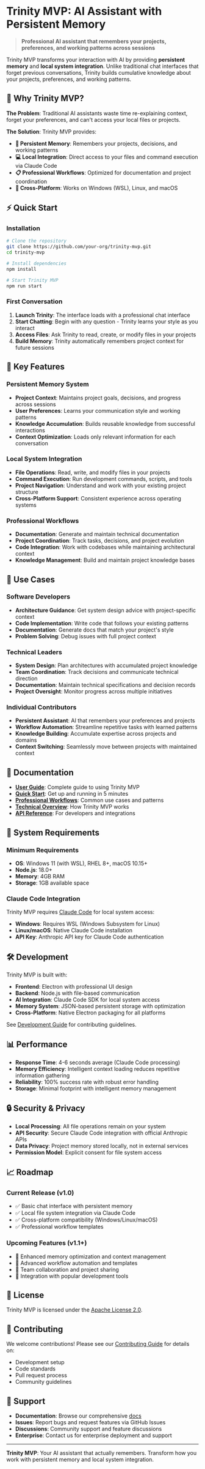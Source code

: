 # Trinity MVP: AI Assistant with Persistent Memory

> **Professional AI assistant that remembers your projects, preferences, and working patterns across sessions**

Trinity MVP transforms your interaction with AI by providing **persistent memory** and **local system integration**. Unlike traditional chat interfaces that forget previous conversations, Trinity builds cumulative knowledge about your projects, preferences, and working patterns.

## 🎯 Why Trinity MVP?

**The Problem**: Traditional AI assistants waste time re-explaining context, forget your preferences, and can't access your local files or projects.

**The Solution**: Trinity MVP provides:
- **🧠 Persistent Memory**: Remembers your projects, decisions, and working patterns
- **💻 Local Integration**: Direct access to your files and command execution via Claude Code
- **📋 Professional Workflows**: Optimized for documentation and project coordination
- **🔄 Cross-Platform**: Works on Windows (WSL), Linux, and macOS

## ⚡ Quick Start

### Installation

```bash
# Clone the repository
git clone https://github.com/your-org/trinity-mvp.git
cd trinity-mvp

# Install dependencies
npm install

# Start Trinity MVP
npm run start
```

### First Conversation

1. **Launch Trinity**: The interface loads with a professional chat interface
2. **Start Chatting**: Begin with any question - Trinity learns your style as you interact
3. **Access Files**: Ask Trinity to read, create, or modify files in your projects
4. **Build Memory**: Trinity automatically remembers project context for future sessions

## 🌟 Key Features

### Persistent Memory System
- **Project Context**: Maintains project goals, decisions, and progress across sessions
- **User Preferences**: Learns your communication style and working patterns
- **Knowledge Accumulation**: Builds reusable knowledge from successful interactions
- **Context Optimization**: Loads only relevant information for each conversation

### Local System Integration
- **File Operations**: Read, write, and modify files in your projects
- **Command Execution**: Run development commands, scripts, and tools
- **Project Navigation**: Understand and work with your existing project structure
- **Cross-Platform Support**: Consistent experience across operating systems

### Professional Workflows
- **Documentation**: Generate and maintain technical documentation
- **Project Coordination**: Track tasks, decisions, and project evolution
- **Code Integration**: Work with codebases while maintaining architectural context
- **Knowledge Management**: Build and maintain project knowledge bases

## 🚀 Use Cases

### Software Developers
- **Architecture Guidance**: Get system design advice with project-specific context
- **Code Implementation**: Write code that follows your existing patterns
- **Documentation**: Generate docs that match your project's style
- **Problem Solving**: Debug issues with full project context

### Technical Leaders
- **System Design**: Plan architectures with accumulated project knowledge
- **Team Coordination**: Track decisions and communicate technical direction
- **Documentation**: Maintain technical specifications and decision records
- **Project Oversight**: Monitor progress across multiple initiatives

### Individual Contributors
- **Persistent Assistant**: AI that remembers your preferences and projects
- **Workflow Automation**: Streamline repetitive tasks with learned patterns
- **Knowledge Building**: Accumulate expertise across projects and domains
- **Context Switching**: Seamlessly move between projects with maintained context

## 📖 Documentation

- **[User Guide](docs/user/user-guide.md)**: Complete guide to using Trinity MVP
- **[Quick Start](docs/user/quick-start.md)**: Get up and running in 5 minutes
- **[Professional Workflows](docs/user/workflows.md)**: Common use cases and patterns
- **[Technical Overview](docs/technical/architecture-overview.md)**: How Trinity MVP works
- **[API Reference](docs/developer/api-reference.md)**: For developers and integrations

## 🔧 System Requirements

### Minimum Requirements
- **OS**: Windows 11 (with WSL), RHEL 8+, macOS 10.15+
- **Node.js**: 18.0+ 
- **Memory**: 4GB RAM
- **Storage**: 1GB available space

### Claude Code Integration
Trinity MVP requires [Claude Code](https://claude.ai/code) for local system access:
- **Windows**: Requires WSL (Windows Subsystem for Linux)
- **Linux/macOS**: Native Claude Code installation
- **API Key**: Anthropic API key for Claude Code authentication

## 🛠️ Development

Trinity MVP is built with:
- **Frontend**: Electron with professional UI design
- **Backend**: Node.js with file-based communication
- **AI Integration**: Claude Code SDK for local system access
- **Memory System**: JSON-based persistent storage with optimization
- **Cross-Platform**: Native Electron packaging for all platforms

See [Development Guide](docs/developer/development.md) for contributing guidelines.

## 📊 Performance

- **Response Time**: 4-6 seconds average (Claude Code processing)
- **Memory Efficiency**: Intelligent context loading reduces repetitive information gathering
- **Reliability**: 100% success rate with robust error handling
- **Storage**: Minimal footprint with intelligent memory management

## 🔒 Security & Privacy

- **Local Processing**: All file operations remain on your system
- **API Security**: Secure Claude Code integration with official Anthropic APIs
- **Data Privacy**: Project memory stored locally, not in external services
- **Permission Model**: Explicit consent for file system access

## 📈 Roadmap

### Current Release (v1.0)
- ✅ Basic chat interface with persistent memory
- ✅ Local file system integration via Claude Code
- ✅ Cross-platform compatibility (Windows/Linux/macOS)
- ✅ Professional workflow templates

### Upcoming Features (v1.1+)
- 🔄 Enhanced memory optimization and context management
- 🔄 Advanced workflow automation and templates
- 🔄 Team collaboration and project sharing
- 🔄 Integration with popular development tools

## 📄 License

Trinity MVP is licensed under the [Apache License 2.0](LICENSE).

## 🤝 Contributing

We welcome contributions! Please see our [Contributing Guide](docs/developer/contributing.md) for details on:
- Development setup
- Code standards
- Pull request process
- Community guidelines

## 💬 Support

- **Documentation**: Browse our comprehensive [docs](docs/)
- **Issues**: Report bugs and request features via GitHub Issues
- **Discussions**: Community support and feature discussions
- **Enterprise**: Contact us for enterprise deployment and support

---

**Trinity MVP**: Your AI assistant that actually remembers. Transform how you work with persistent memory and local system integration.